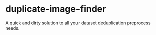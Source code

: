 # duplicate-image-finder
A quick and dirty solution to all your dataset deduplication preprocess needs.

